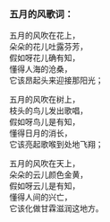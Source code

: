 

### 五月的风歌词：

五月的风吹在花上，  
朵朵的花儿吐露芬芳，  
假如呀花儿确有知，  
懂得人海的沧桑，  
它该昂起头来迎接那阳光；  
  
五月的风吹在树上，  
枝头的鸟儿发出歌唱，  
假如呀鸟儿是有知，  
懂得日月的消长，  
它该亮起歌喉到处地飞翔；  
  
五月的风吹在天上，  
朵朵的云儿颜色金黄，  
假如呀云儿是有知，  
懂得人间的兴亡，  
它该化做甘霖滋润这地方。

